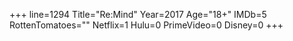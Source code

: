 +++
line=1294
Title="Re:Mind"
Year=2017
Age="18+"
IMDb=5
RottenTomatoes=""
Netflix=1
Hulu=0
PrimeVideo=0
Disney=0
+++

